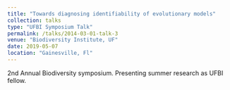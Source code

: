 ```yaml
---
title: "Towards diagnosing identifiability of evolutionary models"
collection: talks
type: "UFBI Symposium Talk"
permalink: /talks/2014-03-01-talk-3
venue: "Biodiversity Institute, UF"
date: 2019-05-07
location: "Gainesville, Fl"
---
```


2nd Annual Biodiversity symposium. Presenting summer research  as UFBI fellow.
